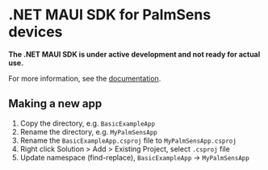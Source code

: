 # .NET MAUI SDK for PalmSens devices

**The .NET MAUI SDK is under active development and not ready for actual use.**

For more information, see the [documentation](https://sdk.palmsens.com/maui/latest/index.html).

## Making a new app

1. Copy the directory, e.g. `BasicExampleApp`
2. Rename the directory, e.g. `MyPalmSensApp`
3. Rename the `BasicExampleApp.csproj` file to `MyPalmSensApp.csproj`
4. Right click Solution > Add > Existing Project, select `.csproj` file
5. Update namespace (find-replace), `BasicExampleApp` -> `MyPalmSensApp`
